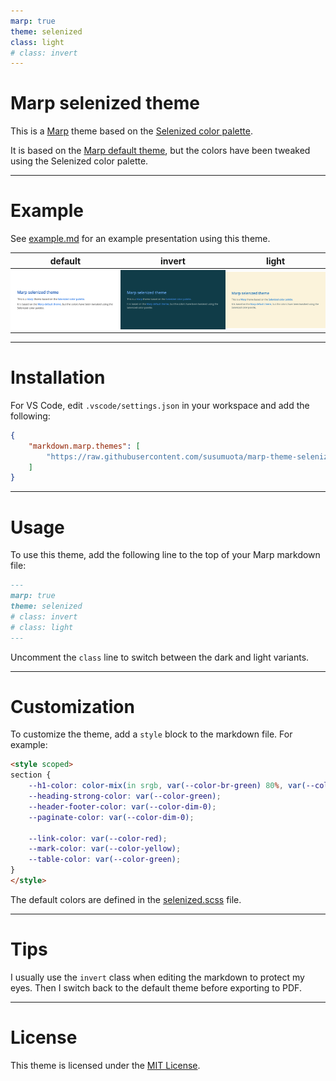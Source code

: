 ```yaml
---
marp: true
theme: selenized
class: light
# class: invert
---
```


# Marp selenized theme

This is a [Marp](https://marp.app/) theme based on the [Selenized color palette](https://github.com/jan-warchol/selenized).

It is based on the [Marp default theme](https://github.com/marp-team/marp-core/blob/main/themes/README.md#default), but the colors have been tweaked using the Selenized color palette.

---

# Example

See [example.md](example.md) for an example presentation using this theme.

<style scoped>
td {
    padding: 0;
}
</style>

| default | invert | light |
| --- | --- | --- |
| [![center w:400px](examples/example-default.png)](examples/example-default.pdf) | [![center w:400px](examples/example-invert.png)](examples/example-invert.pdf) | [![center w:400px](examples/example-light.png)](examples/example-light.pdf) |

---

# Installation

For VS Code, edit `.vscode/settings.json` in your workspace and add the following:

```json
{
    "markdown.marp.themes": [
        "https://raw.githubusercontent.com/susumuota/marp-theme-selenized/refs/heads/main/selenized.scss"
    ]
}
```

---

# Usage

To use this theme, add the following line to the top of your Marp markdown file:

```markdown
---
marp: true
theme: selenized
# class: invert
# class: light
---
```

Uncomment the `class` line to switch between the dark and light variants.

---

# Customization

To customize the theme, add a `style` block to the markdown file. For example:

```html
<style scoped>
section {
    --h1-color: color-mix(in srgb, var(--color-br-green) 80%, var(--color-fg-1) 20%);
    --heading-strong-color: var(--color-green);
    --header-footer-color: var(--color-dim-0);
    --paginate-color: var(--color-dim-0);

    --link-color: var(--color-red);
    --mark-color: var(--color-yellow);
    --table-color: var(--color-green);
}
</style>
```

The default colors are defined in the [selenized.scss](selenized.scss) file.

---

# Tips

I usually use the `invert` class when editing the markdown to protect my eyes. Then I switch back to the default theme before exporting to PDF.

---

# License

This theme is licensed under the [MIT License](LICENSE).
